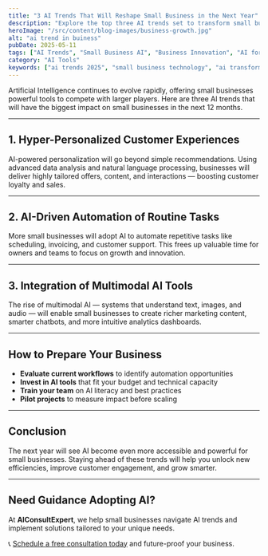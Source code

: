 ```yaml
---
title: "3 AI Trends That Will Reshape Small Business in the Next Year"
description: "Explore the top three AI trends set to transform small businesses in the coming year, helping you stay competitive and efficient."
heroImage: "/src/content/blog-images/business-growth.jpg"
alt: "ai trend in buiness"
pubDate: 2025-05-11
tags: ["AI Trends", "Small Business AI", "Business Innovation", "AI for SMB"]
category: "AI Tools"
keywords: ["ai trends 2025", "small business technology", "ai transformation", "business automation", "future of small business ai"]
---
```


Artificial Intelligence continues to evolve rapidly, offering small businesses powerful tools to compete with larger players. Here are three AI trends that will have the biggest impact on small businesses in the next 12 months.

---

## 1. Hyper-Personalized Customer Experiences

AI-powered personalization will go beyond simple recommendations. Using advanced data analysis and natural language processing, businesses will deliver highly tailored offers, content, and interactions — boosting customer loyalty and sales.

---

## 2. AI-Driven Automation of Routine Tasks

More small businesses will adopt AI to automate repetitive tasks like scheduling, invoicing, and customer support. This frees up valuable time for owners and teams to focus on growth and innovation.

---

## 3. Integration of Multimodal AI Tools

The rise of multimodal AI — systems that understand text, images, and audio — will enable small businesses to create richer marketing content, smarter chatbots, and more intuitive analytics dashboards.

---

## How to Prepare Your Business

- **Evaluate current workflows** to identify automation opportunities
- **Invest in AI tools** that fit your budget and technical capacity
- **Train your team** on AI literacy and best practices
- **Pilot projects** to measure impact before scaling

---

## Conclusion

The next year will see AI become even more accessible and powerful for small businesses. Staying ahead of these trends will help you unlock new efficiencies, improve customer engagement, and grow smarter.

---

## Need Guidance Adopting AI?

At **AIConsultExpert**, we help small businesses navigate AI trends and implement solutions tailored to your unique needs.

📞 [Schedule a free consultation today](#) and future-proof your business.
